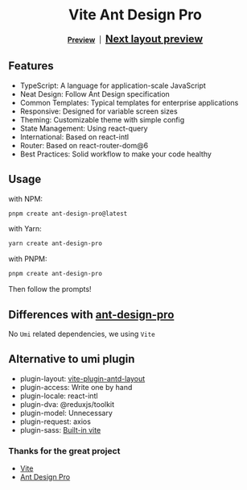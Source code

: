 <h1 align="center">Vite Ant Design Pro</h1>

<div align="center">
  <a href="https://vite-ant-design-pro.vercel.app"><strong>Preview</strong></a>
     &nbsp;|&nbsp;
  <a style="font-size: 20px" href="https://ant-design-pro-next-layout.vercel.app"><strong>Next layout preview</strong></a>
</div>

## Features

- TypeScript: A language for application-scale JavaScript
- Neat Design: Follow Ant Design specification
- Common Templates: Typical templates for enterprise applications
- Responsive: Designed for variable screen sizes
- Theming: Customizable theme with simple config
- State Management: Using react-query
- International: Based on react-intl
- Router: Based on react-router-dom@6
- Best Practices: Solid workflow to make your code healthy

## Usage

with NPM: 
```bash
pnpm create ant-design-pro@latest
```

with Yarn: 
```bash
yarn create ant-design-pro
```

with PNPM: 
```bash
pnpm create ant-design-pro
```

Then follow the prompts!

## Differences with [ant-design-pro](https://pro.ant.design)

No `Umi` related dependencies, we using `Vite`

## Alternative to umi plugin

- plugin-layout: [vite-plugin-antd-layout](https://www.npmjs.com/package/vite-plugin-antd-layout)
- plugin-access: Write one by hand
- plugin-locale: react-intl
- plugin-dva: @reduxjs/toolkit
- plugin-model: Unnecessary
- plugin-request: axios
- plugin-sass: [Built-in vite](https://vitejs.dev/guide/features.html#css-pre-processors)


### Thanks for the great project

- [Vite]("https://github.com/vitejs/vite")
- [Ant Design Pro]("https://github.com/ant-design/ant-design-pro")
